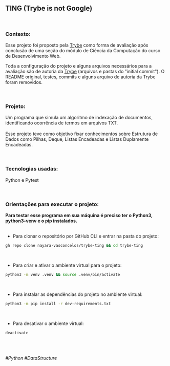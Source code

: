 <!--
Readme temporário. Ainda é necessário especificar:
- quais arquivos/pastas foram desenvolvidos por min; 
- quais arquivos/pastas foram desenvolvidos por outra pessoa estudante;
- quais arquivos/pastas foram desenvolvidos pela Trybe.
-->

## TING (Trybe is not Google)
<br>

### Contexto:

Esse projeto foi proposto pela  [Trybe](https://www.betrybe.com/)  como forma de avaliação após conclusão de uma seção do módulo de Ciência da Computação do curso de Desenvolvimento Web.

Toda a configuração do projeto e alguns arquivos necessários para a avaliação são de autoria da [Trybe](https://github.com/tryber) (arquivos e pastas do "initial commit"). O README original, testes, commits e alguns arquivo de autoria da Trybe foram removidos.
<br><br><br>


### Projeto:

Um programa que simula um algoritmo de indexação de documentos, identificando ocorrência de termos em arquivos TXT.
<br><br>
Esse projeto teve como objetivo fixar conhecimentos sobre Estrutura de Dados como Pilhas, Deque, Listas Encadeadas e Listas Duplamente Encadeadas.
<br><br><br>

### Tecnologias usadas:
Python e Pytest
<br><br><br>


### Orientações para executar o projeto:

**Para testar esse programa em sua máquina é preciso ter o Python3, python3-venv e o pip instalados.**
<br><br>

-  Para clonar o repositório por GitHub CLI e entrar na pasta do projeto:
```bash
gh repo clone nayara-vasconcelos/trybe-ting && cd trybe-ting
```
<br>

- Para criar e ativar o ambiente virtual para o projeto:
```bash
python3 -m venv .venv && source .venv/bin/activate
```
<br>

- Para instalar as dependências do projeto no ambiente virtual:
```bash
python3 -m pip install -r dev-requirements.txt
```
<br>

- Para desativar o ambiente virtual:
```bash
deactivate
```

<br><br>

*#Python #DataStructure*

